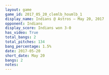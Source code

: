 ```yaml
---
layout: game
game_id: 2017_05_20_clemlb_houmlb_1
display_name: Indians @ Astros – May 20, 2017
opponent: Indians
display_score: Indians won 3-0
has_video: True
total_bangs: 2
total_pitches: 134
bang_percentage: 1.5%
date: 2017-05-20
short_date: May 20
bangs: 2
notes: 
---
```

